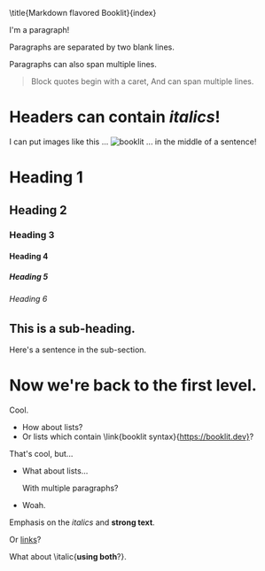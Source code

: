 \title{Markdown flavored Booklit}{index}

I'm a paragraph!

Paragraphs are separated by two blank lines.

Paragraphs can also
span multiple lines.

> Block quotes begin with a caret,
> And can span multiple lines.

# Headers can contain *italics*!

I can put images like this ... ![booklit](https://vito.github.io/booklit/css/images/booklit.svg) ... in the middle of a sentence!

# Heading 1
## Heading 2
### Heading 3
#### Heading 4
##### Heading 5
###### Heading 6

## This is a sub-heading.

Here's a sentence in the sub-section.

# Now we're back to the first level.

Cool.

* How about lists?
* Or lists which contain \link{booklit syntax}{https://booklit.dev}?

That's cool, but...

* What about lists...
  
  With multiple paragraphs?
* Woah.

Emphasis on the *italics* and **strong text**.

Or [links](https://google.com)?

What about \italic{**using both**?}.
